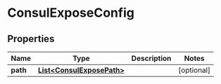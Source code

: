 

# ConsulExposeConfig


## Properties

| Name | Type | Description | Notes |
|------------ | ------------- | ------------- | -------------|
|**path** | [**List&lt;ConsulExposePath&gt;**](ConsulExposePath.md) |  |  [optional] |



